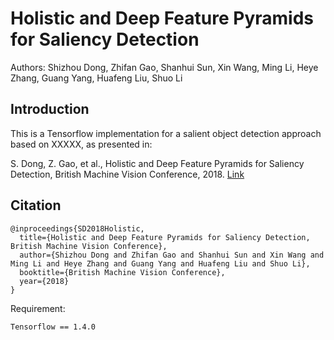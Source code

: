# Holistic and Deep Feature Pyramids for Saliency Detection
Authors: Shizhou Dong, Zhifan Gao, Shanhui Sun, Xin Wang, Ming Li, Heye Zhang, Guang Yang, Huafeng Liu, Shuo Li


## Introduction
This is a Tensorflow implementation for a salient object detection approach based on XXXXX, as presented in:

S. Dong, Z. Gao, et al., Holistic and Deep Feature Pyramids for Saliency Detection, British Machine Vision Conference, 2018. [Link](http://bmvc2018.org/contents/papers/0212.pdf)
## Citation
```
@inproceedings{SD2018Holistic,
  title={Holistic and Deep Feature Pyramids for Saliency Detection, British Machine Vision Conference},
  author={Shizhou Dong and Zhifan Gao and Shanhui Sun and Xin Wang and Ming Li and Heye Zhang and Guang Yang and Huafeng Liu and Shuo Li},
  booktitle={British Machine Vision Conference},
  year={2018}
}
```

Requirement:
```
Tensorflow == 1.4.0
```
